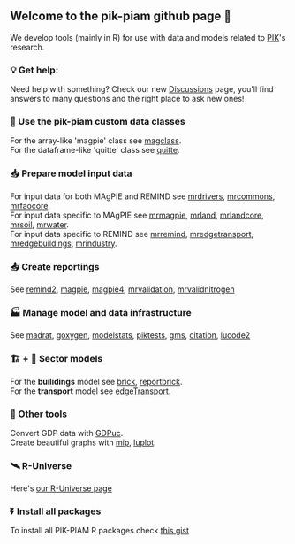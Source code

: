 ## Welcome to the pik-piam github page :wave:

We develop tools (mainly in R) for use with data and models related to [PIK](https://www.pik-potsdam.de/en)'s research.

### 💡 Get help:
Need help with something? Check our new [Discussions](https://github.com/pik-piam/discussions/discussions) page, you'll find answers to many questions and the right place to ask new ones!


### :floppy_disk: Use the pik-piam custom data classes

For the array-like 'magpie' class see [magclass](https://github.com/pik-piam/magclass).  
For the dataframe-like 'quitte' class see [quitte](https://github.com/pik-piam/quitte).


### :inbox_tray: Prepare model input data

For input data for both MAgPIE and REMIND see [mrdrivers](https://pik-piam.github.io/mrdrivers/index.html), 
[mrcommons](https://github.com/pik-piam/mrcommons), 
[mrfaocore](https://github.com/pik-piam/mrfaocore).  
For input data specific to MAgPIE see [mrmagpie](https://github.com/pik-piam/mrmagpie), 
[mrland](https://github.com/pik-piam/mrland), 
[mrlandcore](https://github.com/pik-piam/mrlandcore/),
[mrsoil](https://github.com/pik-piam/mrsoil), 
[mrwater](https://github.com/pik-piam/mrwater).  
For input data specific to REMIND see [mrremind](https://github.com/pik-piam/mrremind),
[mredgetransport](https://github.com/pik-piam/mredgetransport), 
[mredgebuildings](https://github.com/pik-piam/mredgebuildings),
[mrindustry](https://github.com/pik-piam/mrindustry).


### :outbox_tray: Create reportings

See [remind2](https://github.com/pik-piam/remind2), [magpie](https://github.com/pik-piam/magpie), [magpie4](https://github.com/pik-piam/magpie4), [mrvalidation](https://github.com/pik-piam/mrvalidation),
[mrvalidnitrogen](https://github.com/pik-piam/mrvalidnitrogen)


### :factory: Manage model and data infrastructure

See [madrat](https://github.com/pik-piam/madrat), [goxygen](https://github.com/pik-piam/goxygen), [modelstats](https://github.com/pik-piam/modelstats), [piktests](https://github.com/pik-piam/piktests), [gms](https://github.com/pik-piam/gms), [citation](https://github.com/pik-piam/citation), [lucode2](https://github.com/pik-piam/lucode2)


### :building_construction: + :truck: Sector models

For the **builidings** model see [brick](https://github.com/pik-piam/brick), [reportbrick](https://github.com/pik-piam/reportbrick).  
For the **transport** model see [edgeTransport](https://github.com/pik-piam/edgeTransport).


### :wrench: Other tools

Convert GDP data with [GDPuc](https://pik-piam.github.io/GDPuc/index.html).  
Create beautiful graphs with [mip](https://github.com/pik-piam/mip), [luplot](https://github.com/pik-piam/luplot).


### 🛰️ R-Universe

Here's [our R-Universe page](https://pik-piam.r-universe.dev/ui#builds)

### ⏬ Install all packages
To install all PIK-PIAM R packages check [this gist](https://gist.github.com/pfuehrlich-pik/0b91022d5599831ee29fd7fe416332fb)
